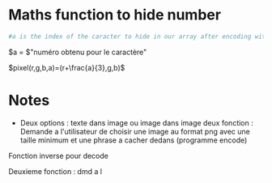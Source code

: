 
# Maths function to hide number
```python
#a is the index of the caracter to hide in our array after encoding with caesar method. a%3 is necessarily = 0. Check the code to understand why.
```

$a = $"numéro obtenu pour le caractère"

$pixel(r,g,b,a)=(r+\frac{a}{3},g,b)$

# Notes

- Deux options : texte dans image ou image dans image 
deux fonction : Demande a l'utilisateur de choisir une image au format png avec une taille minimum et une phrase a cacher dedans (programme encode)

Fonction inverse pour decode

Deuxieme fonction : dmd a l
